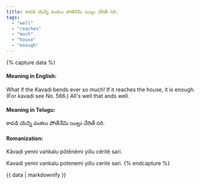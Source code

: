 ```yaml
---
title: కావడి యెన్ని వంకలు పోతేనేమి యిల్లు చేరితే సరి.
tags:
  - "well"
  - "reaches"
  - "much"
  - "house"
  - "enough"
---
```


{% capture data %}
#### Meaning in English:
What if the Kavadi bends ever so much! If it reaches the house, it is enough.
(For kavadi see No. 566.)
All's well that ands well.

#### Meaning in Telugu:
కావడి యెన్ని వంకలు పోతేనేమి యిల్లు చేరితే సరి.

#### Romanization:
Kāvaḍi yenni vaṅkalu pōtēnēmi yillu cēritē sari.

Kavadi yenni vankalu potenemi yillu cerite sari.
{% endcapture %}

{{ data | markdownify }}

